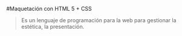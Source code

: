 #Maquetación con HTML 5 +  CSS

>Es un lenguaje de programación para la web para gestionar la estética, la presentación.


